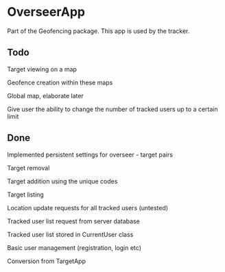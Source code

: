 # OverseerApp
Part of the Geofencing package. This app is used by the tracker.

## Todo

Target viewing on a map

Geofence creation within these maps

Global map, elaborate later

Give user the ability to change the number of tracked users up to a certain limit

## Done

Implemented persistent settings for overseer - target pairs 

Target removal

Target addition using the unique codes

Target listing

Location update requests for all tracked users (untested)

Tracked user list request from server database

Tracked user list stored in CurrentUser class

Basic user management (registration, login etc)

Conversion from TargetApp